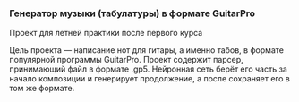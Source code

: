 ### Генератор музыки (табулатуры) в формате GuitarPro
Проект для летней практики после первого курса

Цель проекта — написание нот для гитары, а именно табов, в формате популярной программы GuitarPro. Проект содержит парсер, принимающий файл в формате .gp5. Нейронная сеть берёт его часть за начало композиции и генерирует продолжение, а после сохраняет его в том же формате.
